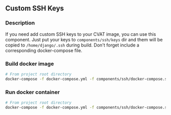 ## Custom SSH Keys

### Description

If you need add custom SSH keys to your CVAT image, you can use this component.
Just put your keys to ```components/ssh/keys``` dir and them will be copied to ```/home/django/.ssh``` during build.
Don't forget include a corresponding docker-compose file.

### Build docker image
```bash
# From project root directory
docker-compose -f docker-compose.yml -f components/ssh/docker-compose.ssh.yml build
```

### Run docker container
```bash
# From project root directory
docker-compose -f docker-compose.yml -f components/ssh/docker-compose.ssh.yml up -d
```

